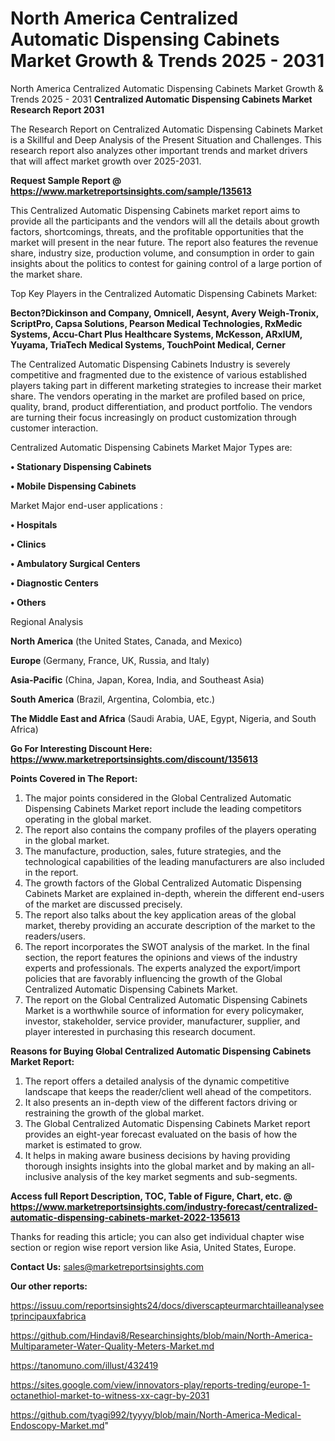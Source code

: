 # North America Centralized Automatic Dispensing Cabinets Market Growth & Trends 2025 - 2031
North America Centralized Automatic Dispensing Cabinets Market Growth & Trends 2025 - 2031
<strong>Centralized Automatic Dispensing Cabinets Market Research Report 2031</strong>

The Research Report on Centralized Automatic Dispensing Cabinets Market is a Skillful and Deep Analysis of the Present Situation and Challenges. This research report also analyzes other important trends and market drivers that will affect market growth over 2025-2031.

<strong>Request Sample Report @ <a href=https://www.marketreportsinsights.com/sample/135613>https://www.marketreportsinsights.com/sample/135613</a></strong>

This Centralized Automatic Dispensing Cabinets market report aims to provide all the participants and the vendors will all the details about growth factors, shortcomings, threats, and the profitable opportunities that the market will present in the near future. The report also features the revenue share, industry size, production volume, and consumption in order to gain insights about the politics to contest for gaining control of a large portion of the market share.

Top Key Players in the Centralized Automatic Dispensing Cabinets Market:

<strong>Becton?Dickinson and Company, Omnicell, Aesynt, Avery Weigh-Tronix, ScriptPro, Capsa Solutions, Pearson Medical Technologies, RxMedic Systems, Accu-Chart Plus Healthcare Systems, McKesson, ARxIUM, Yuyama, TriaTech Medical Systems, TouchPoint Medical, Cerner</strong>

The Centralized Automatic Dispensing Cabinets Industry is severely competitive and fragmented due to the existence of various established players taking part in different marketing strategies to increase their market share. The vendors operating in the market are profiled based on price, quality, brand, product differentiation, and product portfolio. The vendors are turning their focus increasingly on product customization through customer interaction.

Centralized Automatic Dispensing Cabinets Market Major Types are:

<strong>• Stationary Dispensing Cabinets

• Mobile Dispensing Cabinets</strong>

Market Major end-user applications :

<strong>• Hospitals

• Clinics

• Ambulatory Surgical Centers

• Diagnostic Centers

• Others</strong>

Regional Analysis

</u><strong><b>North America</b></strong> (the United States, Canada, and Mexico)

<strong><b>Europe </b></strong>(Germany, France, UK, Russia, and Italy)

<strong><b>Asia-Pacific</b></strong> (China, Japan, Korea, India, and Southeast Asia)

<strong><b>South America</b></strong> (Brazil, Argentina, Colombia, etc.)

<strong><b>The Middle East and Africa</b></strong> (Saudi Arabia, UAE, Egypt, Nigeria, and South Africa)

<strong>Go For Interesting Discount Here: <a href=https://www.marketreportsinsights.com/discount/135613>https://www.marketreportsinsights.com/discount/135613</a></strong>

<strong>Points Covered in The Report:</strong>
<ol>
  <li>The major points considered in the Global Centralized Automatic Dispensing Cabinets Market report include the leading competitors operating in the global market.</li>
  <li>The report also contains the company profiles of the players operating in the global market.</li>
  <li>The manufacture, production, sales, future strategies, and the technological capabilities of the leading manufacturers are also included in the report.</li>
  <li>The growth factors of the Global Centralized Automatic Dispensing Cabinets Market are explained in-depth, wherein the different end-users of the market are discussed precisely.</li>
  <li>The report also talks about the key application areas of the global market, thereby providing an accurate description of the market to the readers/users.</li>
  <li>The report incorporates the SWOT analysis of the market. In the final section, the report features the opinions and views of the industry experts and professionals. The experts analyzed the export/import policies that are favorably influencing the growth of the Global Centralized Automatic Dispensing Cabinets Market.</li>
  <li>The report on the Global Centralized Automatic Dispensing Cabinets Market is a worthwhile source of information for every policymaker, investor, stakeholder, service provider, manufacturer, supplier, and player interested in purchasing this research document.</li>
</ol>
<strong>Reasons for Buying Global Centralized Automatic Dispensing Cabinets Market Report:</strong>

<ol>
  <li>The report offers a detailed analysis of the dynamic competitive landscape that keeps the reader/client well ahead of the competitors.</li>
  <li>It also presents an in-depth view of the different factors driving or restraining the growth of the global market.</li>
  <li>The Global Centralized Automatic Dispensing Cabinets Market report provides an eight-year forecast evaluated on the basis of how the market is estimated to grow.</li>
  <li>It helps in making aware business decisions by having providing thorough insights insights into the global market and by making an all-inclusive analysis of the key market segments and sub-segments.</li>
</ol>
<strong>Access full Report Description, TOC, Table of Figure, Chart, etc. @ <a href=https://www.marketreportsinsights.com/industry-forecast/centralized-automatic-dispensing-cabinets-market-2022-135613>https://www.marketreportsinsights.com/industry-forecast/centralized-automatic-dispensing-cabinets-market-2022-135613</a></strong>


Thanks for reading this article; you can also get individual chapter wise section or region wise report version like Asia, United States, Europe.

<strong>Contact Us:</strong>
sales@marketreportsinsights.com

<strong>Our other reports:</strong>

<a href=https://issuu.com/reportsinsights24/docs/diverscapteurmarchtailleanalyseetprincipauxfabrica>https://issuu.com/reportsinsights24/docs/diverscapteurmarchtailleanalyseetprincipauxfabrica</a>

<a href=https://github.com/Hindavi8/Researchinsights/blob/main/North-America-Multiparameter-Water-Quality-Meters-Market.md>https://github.com/Hindavi8/Researchinsights/blob/main/North-America-Multiparameter-Water-Quality-Meters-Market.md</a>

<a href=https://tanomuno.com/illust/432419>https://tanomuno.com/illust/432419</a>

<a href=https://sites.google.com/view/innovators-play/reports-treding/europe-1-octanethiol-market-to-witness-xx-cagr-by-2031>https://sites.google.com/view/innovators-play/reports-treding/europe-1-octanethiol-market-to-witness-xx-cagr-by-2031</a>

<a href=https://github.com/tyagi992/tyyyy/blob/main/North-America-Medical-Endoscopy-Market.md>https://github.com/tyagi992/tyyyy/blob/main/North-America-Medical-Endoscopy-Market.md</a>"
